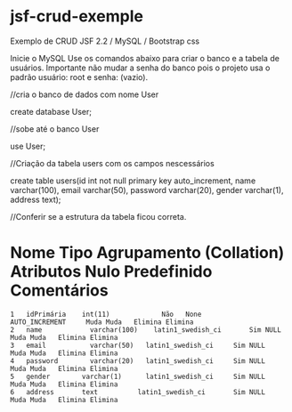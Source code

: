 # jsf-crud-exemple
Exemplo de CRUD JSF 2.2 / MySQL / Bootstrap css

Inicie o MySQL
Use os comandos abaixo para criar o banco e a tabela de usuários.
Importante não mudar a senha do banco pois o projeto usa o padrão usuário: root e senha: (vazio).

//cria o banco de dados com nome User 

create database User;

//sobe até o banco User

use User;

//Criação da tabela users com os campos nescessários 

create table users(id int not null primary key auto_increment, name varchar(100), email varchar(50), password varchar(20), gender varchar(1), address text);

//Conferir se a estrutura da tabela ficou correta.

 # Nome	            Tipo	    Agrupamento (Collation)	Atributos	Nulo	Predefinido	Comentários
	1	idPrimária	  int(11)			  Não	None		      AUTO_INCREMENT	 Muda Muda	 Elimina Elimina	
	2	name	        varchar(100)	latin1_swedish_ci		Sim	NULL			 Muda Muda	 Elimina Elimina	
	3	email	        varchar(50)	  latin1_swedish_ci		Sim	NULL			 Muda Muda	 Elimina Elimina	
	4	password	    varchar(20)	  latin1_swedish_ci		Sim	NULL			 Muda Muda	 Elimina Elimina	
	5	gender	      varchar(1)	  latin1_swedish_ci		Sim	NULL			 Muda Muda	 Elimina Elimina	
	6	address	      text	        latin1_swedish_ci		Sim	NULL			 Muda Muda	 Elimina Elimina	
